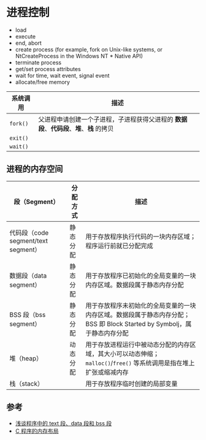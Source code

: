 # 进程控制

* load
* execute
* end, abort
* create process (for example, fork on Unix-like systems, or NtCreateProcess in the Windows NT * Native API)
* terminate process
* get/set process attributes
* wait for time, wait event, signal event
* allocate/free memory

| 系统调用 | 描述                                                                                       |
| -------- | ------------------------------------------------------------------------------------------ |
| `fork()` | 父进程申请创建一个子进程，子进程获得父进程的 **数据段**、**代码段**、**堆**、**栈** 的拷贝 |
| `exit()` |                                                                                            |
| `wait()` |                                                                                            |

## 进程的内存空间

| 段（Segment）                       | 分配方式 | 描述                                                                                                                    |
| ----------------------------------- | -------- | ----------------------------------------------------------------------------------------------------------------------- |
| 代码段（code segment/text segment） | 静态分配 | 用于存放程序执行代码的一块内存区域；程序运行前就已分配完成                                                              |
| 数据段（data segment）              | 静态分配 | 用于存放程序已初始化的全局变量的一块内存区域。数据段属于静态内存分配                                                    |
| BSS 段（bss segment）               | 静态分配 | 用于存放程序未初始化的全局变量的一块内存区域。数据段属于静态内存分配；BSS 即 Block Started by Symbolj，属于静态内存分配 |
| 堆（heap）                          | 动态分配 | 用于存放进程运行中被动态分配的内存区域，其大小可以动态伸缩；`malloc()`/`free()` 等系统调用是指在堆上扩张或缩减内存      |
| 栈（stack）                         |          | 用于存放程序临时创建的局部变量                                                                                          |

## 参考

* [浅谈程序中的 text 段、data 段和 bss 段](https://zhuanlan.zhihu.com/p/28659560)
* [C 程序的内存布局](https://wongxingjun.github.io/2015/07/25/C程序的内存布局/)